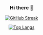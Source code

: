 <div align="center">

### Hi there 👋

[![GitHub Streak](https://streak-stats.demolab.com/?user=m1d0b4n&theme=chartreuse-dark)](https://git.io/streak-stats)

[![Top Langs](https://github-readme-stats.vercel.app/api/top-langs/?username=m1d0b4n&layout=compact&theme=tokyonight)](https://github.com/m1d0b4n/github-readme-stats)

</div>

<!--
**m1d0b4n/m1d0b4n** is a ✨ _special_ ✨ repository because its `README.md` (this file) appears on your GitHub profile.

Here are some ideas to get you started:

- 🔭 I’m currently working on ...
- 🌱 I’m currently learning ...
- 👯 I’m looking to collaborate on ...
- 🤔 I’m looking for help with ...
- 💬 Ask me about ...
- 📫 How to reach me: ...
- 😄 Pronouns: ...
- ⚡ Fun fact: ...
-->
